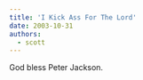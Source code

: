 ```yaml
---
title: 'I Kick Ass For The Lord'
date: 2003-10-31
authors:
  - scott
---
```


God bless Peter Jackson.
